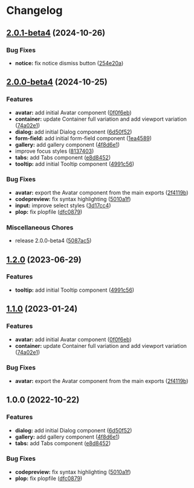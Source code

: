 # Changelog

## [2.0.1-beta4](https://github.com/grantcodes/ui/compare/v2.0.0-beta4...v2.0.1-beta4) (2024-10-26)


### Bug Fixes

* **notice:** fix notice dismiss button ([254e20a](https://github.com/grantcodes/ui/commit/254e20ae232f33ebefbe2b69aaf6e16554fa1d91))

## [2.0.0-beta4](https://github.com/grantcodes/ui/compare/v1.3.0...v2.0.0-beta4) (2024-10-25)


### Features

* **avatar:** add initial Avatar component ([0f0f6eb](https://github.com/grantcodes/ui/commit/0f0f6eb7d956aa3fa479baeb641bbd60e98904f2))
* **container:** update Container full variation and add viewport variation ([74a02e1](https://github.com/grantcodes/ui/commit/74a02e1f67b95a02dbe3efba9d97282749009f6f))
* **dialog:** add initial Dialog component ([6d50f52](https://github.com/grantcodes/ui/commit/6d50f52031cd4ae23183dac2152be29579bc3de9))
* **form-field:** add initial form-field component ([1ea4589](https://github.com/grantcodes/ui/commit/1ea458963e5039d6cfda9ca054a9527ad4540304))
* **gallery:** add gallery component ([4f8d6e1](https://github.com/grantcodes/ui/commit/4f8d6e11d5ea5c4ec7a0288ce61b65bb77e9be1b))
* improve focus styles ([8137403](https://github.com/grantcodes/ui/commit/8137403fd19f36cd034c9909dbd8088782905c53))
* **tabs:** add Tabs component ([e8d8452](https://github.com/grantcodes/ui/commit/e8d8452d7c8ce223fdcc5ac28371bb52859955f3))
* **tooltip:** add initial Tooltip component ([4991c56](https://github.com/grantcodes/ui/commit/4991c5631da7fd993c33f767252836730d5aae01))


### Bug Fixes

* **avatar:** export the Avatar component from the main exports ([2f4119b](https://github.com/grantcodes/ui/commit/2f4119b9216fe344712f3a9bf4abda9eb1245fb4))
* **codepreview:** fix syntax highlighting ([5010a1f](https://github.com/grantcodes/ui/commit/5010a1f31c789d028154b036f29c67f3539f38b2))
* **input:** improve select styles ([3d17cc4](https://github.com/grantcodes/ui/commit/3d17cc45da034995ee5ca4b85148f0c0e0f2f080))
* **plop:** fix plopfile ([dfc0879](https://github.com/grantcodes/ui/commit/dfc087927397bbc8a49666631b19b075dcaf4b9a))


### Miscellaneous Chores

* release 2.0.0-beta4 ([5087ac5](https://github.com/grantcodes/ui/commit/5087ac51b8bf4bc31ce9bd312fa32114d2b9f78e))

## [1.2.0](https://github.com/grantcodes/ui/compare/v1.1.0...v1.2.0) (2023-06-29)


### Features

* **tooltip:** add initial Tooltip component ([4991c56](https://github.com/grantcodes/ui/commit/4991c5631da7fd993c33f767252836730d5aae01))

## [1.1.0](https://github.com/grantcodes/ui/compare/v1.0.0...v1.1.0) (2023-01-24)


### Features

* **avatar:** add initial Avatar component ([0f0f6eb](https://github.com/grantcodes/ui/commit/0f0f6eb7d956aa3fa479baeb641bbd60e98904f2))
* **container:** update Container full variation and add viewport variation ([74a02e1](https://github.com/grantcodes/ui/commit/74a02e1f67b95a02dbe3efba9d97282749009f6f))


### Bug Fixes

* **avatar:** export the Avatar component from the main exports ([2f4119b](https://github.com/grantcodes/ui/commit/2f4119b9216fe344712f3a9bf4abda9eb1245fb4))

## 1.0.0 (2022-10-22)


### Features

* **dialog:** add initial Dialog component ([6d50f52](https://github.com/grantcodes/ui/commit/6d50f52031cd4ae23183dac2152be29579bc3de9))
* **gallery:** add gallery component ([4f8d6e1](https://github.com/grantcodes/ui/commit/4f8d6e11d5ea5c4ec7a0288ce61b65bb77e9be1b))
* **tabs:** add Tabs component ([e8d8452](https://github.com/grantcodes/ui/commit/e8d8452d7c8ce223fdcc5ac28371bb52859955f3))


### Bug Fixes

* **codepreview:** fix syntax highlighting ([5010a1f](https://github.com/grantcodes/ui/commit/5010a1f31c789d028154b036f29c67f3539f38b2))
* **plop:** fix plopfile ([dfc0879](https://github.com/grantcodes/ui/commit/dfc087927397bbc8a49666631b19b075dcaf4b9a))
